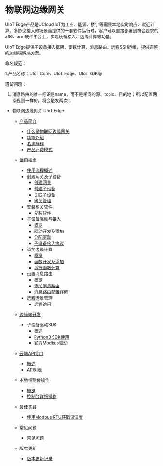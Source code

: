 # 物联网边缘网关

UIoT Edge产品是UCloud IoT为工业、能源、楼宇等需要本地实时响应、就近计算、多协议接入的场景而提供的一套软件运行时，客户可以直接部署到符合要求的x86、arm硬件平台上，实现设备接入、边缘计算等功能。

UIoT Edge提供子设备接入框架、函数计算、消息路由、远程SSH运维，提供完整的边缘端解决方案。




命名规范：

1.产品名称：UIoT Core、UIoT Edge、UIoT SDK等

遗留问题：

1. 消息路由的唯一标识是name，而不是相同的源、topic、目的地；所以配置两条规则一样的，将会触发两次；


- <div class="sidebar_title icon__uiot">物联网边缘网关 UIoT Edge</div>
  
  - [产品简介](/uiot-edge/introduce/README.md)  
    - [什么是物联网边缘网关](/uiot-edge/introduce/iot_edge_introduce.md)
    - [功能介绍](/uiot-edge/introduce/functions.md)
    - [名词解释](/uiot-edge/introduce/glossary.md)
    - [产品计费模式](/uiot-edge/introduce/price.md)
  
  - [使用指南](/uiot-edge/user_guide/README.md)
    - [使用流程概述](/uiot-edge/user_guide/overview.md)
    - 创建网关及子设备
      - [创建网关](/uiot-edge/user_guide/edge_subdevice/create_edge.md)
      - [创建子设备](/uiot-edge/user_guide/edge_subdevice/create_subdevice.md)
      - [关联子设备](/uiot-edge/user_guide/edge_subdevice/subdevice_bind.md)
      - [网关管理](/uiot-edge/user_guide/edge_subdevice/edge_management.md)
    - 安装网关软件
      - [安装软件](/uiot-edge/user_guide/install/runtime_install.md)
    - 子设备驱动与接入
      - [概览](/uiot-edge/user_guide/subdevice_driver_access/overview.md)
      - [驱动开发及添加](/uiot-edge/user_guide/subdevice_driver_access/driver_development.md)
      - [分配驱动](/uiot-edge/user_guide/subdevice_driver_access/driver_allocate.md)
      - [子设备接入协议](/uiot-edge/user_guide/subdevice_driver_access/subdev_access_protocol.md)
    - 添加边缘计算
      - [概览](/uiot-edge/user_guide/edge_computing/overview.md)
      - [函数开发及添加](/uiot-edge/user_guide/edge_computing/function_development.md)
      - [运行函数计算](/uiot-edge/user_guide/edge_computing/function_running.md) 
    - 设置消息路由
      - [概览](/uiot-edge/user_guide/message_route/overview.md)
      - [添加消息路由](/uiot-edge/user_guide/message_route/add_msg_route.md)
      - [消息路由配置详解](/uiot-edge/user_guide/message_route/route_config_detail.md)    
    - 远程运维管理
      - [远程访问](/uiot-edge/user_guide/remote_maintaince/remote_access.md)
  
  - [边缘端开发](/uiot-edge/edge_devplopment/README.md)
    - 子设备驱动SDK  
      - [概述](/uiot-edge/edge_development/subdev_driver_SDK/overview.md) 
      - [Python3 SDK使用](/uiot-edge/edge_development/subdev_driver_SDK/python3_SDK_intro.md)
      - [官方Modbus驱动](/uiot-edge/edge_development/subdev_driver_SDK/offical_modbus_driver.md)
  
  - [云端API接口](/uiot-edge/api_list/README.md)  
    - [概述](/uiot-edge/api_list/overview.md)
    - [API列表](/uiot-edge/api_list/api_list.md)
  
  - [本地控制台操作](/uiot-edge/local_console/README.md)
    - [概览](/uiot-edge/local_console/overview.md)
    - [控制台详细操作](/uiot-edge/local_console/console_opration_detail.md)
  
  - 最佳实践 
    - [使用Modbus RTU获取温湿度](/uiot-edge/best_practices/get_temp_humi_with_offical_modbus.md)
  
  - 常见问题
    - [常见问题](/uiot-edge/faq/faq.md)
  
  - 版本更新
    - [版本更新记录](/uiot-edge/version_notes/version_notes.md)
  
  
